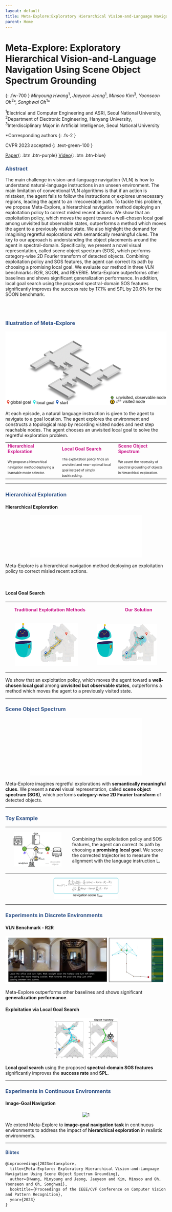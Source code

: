 ```yaml
---
layout: default
title: Meta-Explore:Exploratory Hierarchical Vision-and-Language Navigation Using Scene Object Spectrum Grounding
parent: Home
---
```

# Meta-Explore: Exploratory Hierarchical Vision-and-Language Navigation Using Scene Object Spectrum Grounding
{: .fw-700 }
*Minyoung Hwang*<sup>1</sup>, *Jaeyeon Jeong*<sup>1</sup>, *Minsoo Kim*<sup>3</sup>, *Yoonseon Oh*<sup>2</sup>\*, *Songhwai Oh*<sup>1</sup>\*

<sup>1</sup>Electrical and Computer Engineering and ASRI, Seoul National University, <sup>2</sup>Department of Electronic Engineering, Hanyang University, <sup>3</sup>Interdisciplinary Major in Artificial Intelligence, Seoul National University

*Corresponding authors
{: .fs-2 }

CVPR 2023 accepted
{: .text-green-100 }

[Paper](https://arxiv.org/pdf/2303.04077.pdf){: .btn  .btn-purple}
[Video](https://www.youtube.com/watch?v=6eNwomSCvQk){: .btn .btn-blue}
<!-- [Code](){: .btn .btn-green} -->

### <span style="color:#34568B">Abstract</span>
The main challenge in vision-and-language navigation (VLN) is how to understand natural-language instructions in an unseen environment. The main limitation of conventional VLN algorithms is that if an action is mistaken, the agent fails to follow the instructions or explores unnecessary regions, leading the agent to an irrecoverable path. To tackle this problem, we propose Meta-Explore, a hierarchical navigation method deploying an exploitation policy to correct misled recent actions. We show that an exploitation policy, which moves the agent toward a well-chosen local goal among unvisited but observable states, outperforms a method which moves the agent to a previously visited state. We also highlight the demand for imagining regretful explorations with semantically meaningful clues. The key to our approach is understanding the object placements around the agent in spectral-domain. Specifically, we present a novel visual representation, called scene object spectrum (SOS), which performs category-wise 2D Fourier transform of detected objects. Combining exploitation policy and SOS features, the agent can correct its path by choosing a promising local goal. We evaluate our method in three VLN benchmarks: R2R, SOON, and REVERIE. Meta-Explore outperforms other baselines and shows significant generalization performance. In addition, local goal search using the proposed spectral-domain SOS features significantly improves the success rate by 17.1% and SPL by 20.6% for the SOON benchmark.

<br /><br />
### <span style="color:#34568B">Illustration of Meta-Explore</span><br />
![Alt Text](images/overview.gif)

At each episode, a natural language instruction is given to the agent to navigate to a goal location. The agent explores the environment and constructs a topological map by recording visited nodes and next step reachable nodes. The agent chooses an unvisited local goal to solve the regretful exploration problem.

<style>
td, th {
   border: none!important;
}
</style>

<div align="center">
    <table >
     <tr>
        <td><b><span style="color:#CB1C8D">Hierarchical Exploration</span></b></td>
        <td><b><span style="color:#CB1C8D">Local Goal Search</span></b></td>
        <td><b><span style="color:#CB1C8D">Scene Object Spectrum</span></b></td>
     </tr>
     <tr>
        <td>
        <span style="font-size:10px;line-height:1.0em;">
        We propose a hierarchical navigation method deploying a
        learnable mode selector.</span> 
        </td>
        <td>
        <span style="font-size:10px;line-height:1.0em;">
        The exploitation policy finds an unvisited and near-optimal local goal instead of simply backtracking.</span>
        </td>
        <td>
        <span style="font-size:10px;line-height:1.0em;">
        We assert the necessity of spectral grounding of objects in hierarchical exploration.</span>
        </td>
     </tr>
    </table>
</div>

---

### <span style="color:#34568B">Hierarchical Exploration</span>
#### Hierarchical Exploration
<p style="text-align:center"><img src="images/intro-3.gif"  alt="1" width = "70%"></p>

Meta-Explore is a hierarchical navigation method deploying an exploitation policy to correct misled recent actions. 

<br />

#### Local Goal Search
<div align="center">
    <table >
     <tr>
        <td><b><p style="text-align:right"><span style="color:#CB1C8D">Traditional Exploitation Methods</span></p></b></td>
        <td><b><p style="text-align:center"><span style="color:#CB1C8D">&nbsp;&nbsp;&nbsp;&nbsp;&nbsp;&nbsp;&nbsp;&nbsp;&nbsp;&nbsp;&nbsp;&nbsp;&nbsp;&nbsp;&nbsp;&nbsp;&nbsp;&nbsp; Our Solution</span></p></b></td>
     </tr>
     <tr>
        <td>
        <p style="text-align:center"><img src="images/hierarchical-exploration-1-1.gif"  alt="1" width = "80%"></p>
        </td>
        <td>
        <p style="text-align:center"><img src="images/hierarchical-exploration-4-1.gif"  alt="1" width = "80%"></p>
        </td>
     </tr>
    </table>
</div>

We show that an exploitation policy, which moves the agent toward a **well-chosen local goal** among **unvisited but observable states**, outperforms a method which moves the agent to a previously visited state.

---
### <span style="color:#34568B">Scene Object Spectrum</span>
<p style="text-align:center"><img src="images/sos_feature.gif"  alt="1" width = "70%"></p>

Meta-Explore imagines regretful explorations with **semantically meaningful clues**. We present a **novel** visual representation, called **scene object spectrum (SOS)**, which performs **category-wise 2D Fourier transform** of detected objects.

---
### <span style="color:#34568B">Toy Example</span>

<div align="center">
    <table >
     <tr>
        <td style="width:40%">
        <p style="text-align:center"><img src="images/toy_example.gif"  alt="1" width = "80%"></p>
        </td>
        <td>
        Combining the exploitation policy and SOS features, the agent can correct its path by choosing a <span style="font-weight:bold">promising local goal</span>. We score the corrected trajectories to measure the alignment with the language instruction L.
        </td>
     </tr>
    </table>
</div>
<p style="text-align:center"><img src="images/navigation_score.png"  alt="1" width = "40%"></p>

---
### <span style="color:#34568B">Experiments in Discrete Environments</span>

#### VLN Benchmark - R2R
<p style="text-align:center"><img src="images/r2r_rendered.gif"  alt="1" width = "100%"></p>

Meta-Explore outperforms other baselines and shows significant **generalization performance**.

#### Exploitation via Local Goal Search
<p style="text-align:center"><img src="images/experiment_local_goal_search_2.gif"  alt="1" width = "40%"></p>

**Local goal search** using the proposed **spectral-domain SOS features** significantly improves the **success rate** and **SPL**.

---
### <span style="color:#34568B">Experiments in Continuous Environments</span>

#### Image-Goal Navigation
<p style="text-align:center"><img src="images/image_goal_rendered.gif"  alt="1" width = "80%"></p>

We extend Meta-Explore to **image-goal navigation task** in continuous environments to address the impact of **hierarchical exploration** in realistic environments.

<!-- #### VLN-CE -->

---
#### <span style="color:#34568B">Bibtex</span>
```
@inproceedings{2023metaexplore,
  title={Meta-Explore: Exploratory Hierarchical Vision-and-Language Navigation Using Scene Object Spectrum Grounding},
  author={Hwang, Minyoung and Jeong, Jaeyeon and Kim, Minsoo and Oh, Yoonseon and Oh, Songhwai},
  booktitle={Proceedings of the IEEE/CVF Conference on Computer Vision and Pattern Recognition},
  year={2023}
}
```